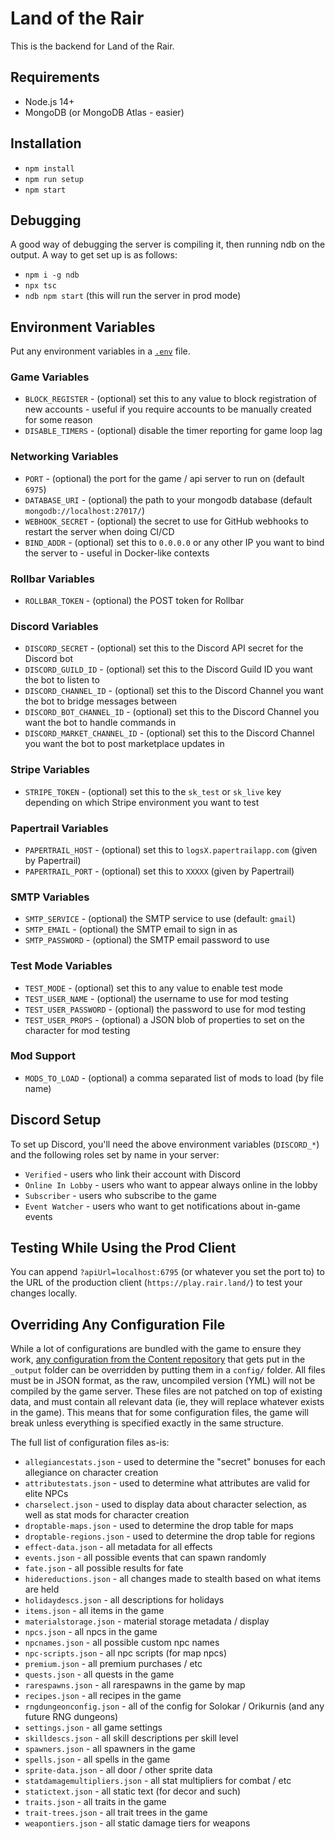 # Land of the Rair

This is the backend for Land of the Rair.

## Requirements

* Node.js 14+
* MongoDB (or MongoDB Atlas - easier)

## Installation

* `npm install`
* `npm run setup`
* `npm start`

## Debugging

A good way of debugging the server is compiling it, then running ndb on the output. A way to get set up is as follows:

- `npm i -g ndb`
- `npx tsc`
- `ndb npm start` (this will run the server in prod mode)

## Environment Variables

Put any environment variables in a [`.env`](https://github.com/motdotla/dotenv) file.

### Game Variables

* `BLOCK_REGISTER` - (optional) set this to any value to block registration of new accounts - useful if you require accounts to be manually created for some reason
* `DISABLE_TIMERS` - (optional) disable the timer reporting for game loop lag

### Networking Variables

* `PORT` - (optional) the port for the game / api server to run on (default `6975`)
* `DATABASE_URI` - (optional) the path to your mongodb database (default `mongodb://localhost:27017/`)
* `WEBHOOK_SECRET` - (optional) the secret to use for GitHub webhooks to restart the server when doing CI/CD 
* `BIND_ADDR` - (optional) set this to `0.0.0.0` or any other IP you want to bind the server to - useful in Docker-like contexts

### Rollbar Variables

* `ROLLBAR_TOKEN` - (optional) the POST token for Rollbar

### Discord Variables

* `DISCORD_SECRET` - (optional) set this to the Discord API secret for the Discord bot
* `DISCORD_GUILD_ID` - (optional) set this to the Discord Guild ID you want the bot to listen to
* `DISCORD_CHANNEL_ID` - (optional) set this to the Discord Channel you want the bot to bridge messages between
* `DISCORD_BOT_CHANNEL_ID` - (optional) set this to the Discord Channel you want the bot to handle commands in
* `DISCORD_MARKET_CHANNEL_ID` - (optional) set this to the Discord Channel you want the bot to post marketplace updates in

### Stripe Variables

* `STRIPE_TOKEN` - (optional) set this to the `sk_test` or `sk_live` key depending on which Stripe environment you want to test

### Papertrail Variables

* `PAPERTRAIL_HOST` - (optional) set this to `logsX.papertrailapp.com` (given by Papertrail)
* `PAPERTRAIL_PORT` - (optional) set this to `XXXXX` (given by Papertrail)

### SMTP Variables

* `SMTP_SERVICE` - (optional) the SMTP service to use (default: `gmail`)
* `SMTP_EMAIL` - (optional) the SMTP email to sign in as
* `SMTP_PASSWORD` - (optional) the SMTP email password to use

### Test Mode Variables

* `TEST_MODE` - (optional) set this to any value to enable test mode
* `TEST_USER_NAME` - (optional) the username to use for mod testing
* `TEST_USER_PASSWORD` - (optional) the password to use for mod testing
* `TEST_USER_PROPS` - (optional) a JSON blob of properties to set on the character for mod testing

### Mod Support

* `MODS_TO_LOAD` - (optional) a comma separated list of mods to load (by file name)

## Discord Setup

To set up Discord, you'll need the above environment variables (`DISCORD_*`) and the following roles set by name in your server:

* `Verified` - users who link their account with Discord
* `Online In Lobby` - users who want to appear always online in the lobby
* `Subscriber` - users who subscribe to the game
* `Event Watcher` - users who want to get notifications about in-game events

## Testing While Using the Prod Client

You can append `?apiUrl=localhost:6795` (or whatever you set the port to) to the URL of the production client (`https://play.rair.land/`) to test your changes locally. 

## Overriding Any Configuration File

While a lot of configurations are bundled with the game to ensure they work, [any configuration from the Content repository](https://github.com/LandOfTheRair/Content/) that gets put in the `_output` folder can be overridden by putting them in a `config/` folder. All files must be in JSON format, as the raw, uncompiled version (YML) will not be compiled by the game server. These files are not patched on top of existing data, and must contain all relevant data (ie, they will replace whatever exists in the game). This means that for some configuration files, the game will break unless everything is specified exactly in the same structure.

The full list of configuration files as-is:

* `allegiancestats.json` - used to determine the "secret" bonuses for each allegiance on character creation
* `attributestats.json` - used to determine what attributes are valid for elite NPCs
* `charselect.json` - used to display data about character selection, as well as stat mods for character creation
* `droptable-maps.json` - used to determine the drop table for maps
* `droptable-regions.json` - used to determine the drop table for regions
* `effect-data.json` - all metadata for all effects
* `events.json` - all possible events that can spawn randomly
* `fate.json` - all possible results for fate
* `hidereductions.json` - all changes made to stealth based on what items are held
* `holidaydescs.json` - all descriptions for holidays
* `items.json` - all items in the game
* `materialstorage.json` - material storage metadata / display
* `npcs.json` - all npcs in the game
* `npcnames.json` - all possible custom npc names
* `npc-scripts.json` - all npc scripts (for map npcs)
* `premium.json` - all premium purchases / etc
* `quests.json` - all quests in the game
* `rarespawns.json` - all rarespawns in the game by map
* `recipes.json` - all recipes in the game
* `rngdungeonconfig.json` - all of the config for Solokar / Orikurnis (and any future RNG dungeons)
* `settings.json` - all game settings
* `skilldescs.json` - all skill descriptions per skill level
* `spawners.json` - all spawners in the game
* `spells.json` - all spells in the game
* `sprite-data.json` - all door / other sprite data
* `statdamagemultipliers.json` - all stat multipliers for combat / etc
* `statictext.json` - all static text (for decor and such)
* `traits.json` - all traits in the game
* `trait-trees.json` - all trait trees in the game
* `weapontiers.json` - all static damage tiers for weapons
